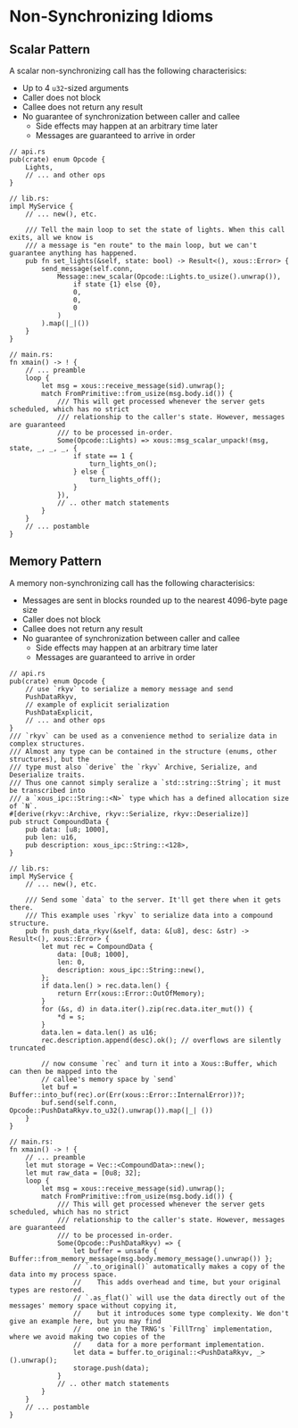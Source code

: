 # Non-Synchronizing Idioms
## Scalar Pattern
A scalar non-synchronizing call has the following characterisics:

- Up to 4 `u32`-sized arguments
- Caller does not block
- Callee does not return any result
- No guarantee of synchronization between caller and callee
  - Side effects may happen at an arbitrary time later
  - Messages are guaranteed to arrive in order

```rust,noplayground
// api.rs
pub(crate) enum Opcode {
    Lights,
    // ... and other ops
}
```

```rust,noplayground,ignore
// lib.rs:
impl MyService {
    // ... new(), etc.

    /// Tell the main loop to set the state of lights. When this call exits, all we know is
    /// a message is "en route" to the main loop, but we can't guarantee anything has happened.
    pub fn set_lights(&self, state: bool) -> Result<(), xous::Error> {
        send_message(self.conn,
            Message::new_scalar(Opcode::Lights.to_usize().unwrap()),
                if state {1} else {0},
                0,
                0,
                0
            )
        ).map(|_|())
    }
}
```

```rust,noplayground,ignore
// main.rs:
fn xmain() -> ! {
    // ... preamble
    loop {
        let msg = xous::receive_message(sid).unwrap();
        match FromPrimitive::from_usize(msg.body.id()) {
            /// This will get processed whenever the server gets scheduled, which has no strict
            /// relationship to the caller's state. However, messages are guaranteed
            /// to be processed in-order.
            Some(Opcode::Lights) => xous::msg_scalar_unpack!(msg, state, _, _, _, {
                if state == 1 {
                    turn_lights_on();
                } else {
                    turn_lights_off();
                }
            }),
            // .. other match statements
        }
    }
    // ... postamble
}
```

## Memory Pattern
A memory non-synchronizing call has the following characterisics:

- Messages are sent in blocks rounded up to the nearest 4096-byte page size
- Caller does not block
- Callee does not return any result
- No guarantee of synchronization between caller and callee
  - Side effects may happen at an arbitrary time later
  - Messages are guaranteed to arrive in order

```rust,noplayground,ignore
// api.rs
pub(crate) enum Opcode {
    // use `rkyv` to serialize a memory message and send
    PushDataRkyv,
    // example of explicit serialization
    PushDataExplicit,
    // ... and other ops
}
/// `rkyv` can be used as a convenience method to serialize data in complex structures.
/// Almost any type can be contained in the structure (enums, other structures), but the
/// type must also `derive` the `rkyv` Archive, Serialize, and Deserialize traits.
/// Thus one cannot simply seralize a `std::string::String`; it must be transcribed into
/// a `xous_ipc::String::<N>` type which has a defined allocation size of `N`.
#[derive(rkyv::Archive, rkyv::Serialize, rkyv::Deserialize)]
pub struct CompoundData {
    pub data: [u8; 1000],
    pub len: u16,
    pub description: xous_ipc::String::<128>,
}
```

```rust,noplayground,ignore
// lib.rs:
impl MyService {
    // ... new(), etc.

    /// Send some `data` to the server. It'll get there when it gets there.
    /// This example uses `rkyv` to serialize data into a compound structure.
    pub fn push_data_rkyv(&self, data: &[u8], desc: &str) -> Result<(), xous::Error> {
        let mut rec = CompoundData {
            data: [0u8; 1000],
            len: 0,
            description: xous_ipc::String::new(),
        };
        if data.len() > rec.data.len() {
            return Err(xous::Error::OutOfMemory);
        }
        for (&s, d) in data.iter().zip(rec.data.iter_mut()) {
            *d = s;
        }
        data.len = data.len() as u16;
        rec.description.append(desc).ok(); // overflows are silently truncated

        // now consume `rec` and turn it into a Xous::Buffer, which can then be mapped into the
        // callee's memory space by `send`
        let buf = Buffer::into_buf(rec).or(Err(xous::Error::InternalError))?;
        buf.send(self.conn, Opcode::PushDataRkyv.to_u32().unwrap()).map(|_| ())
    }
}
```

```rust,noplayground,ignore
// main.rs:
fn xmain() -> ! {
    // ... preamble
    let mut storage = Vec::<CompoundData>::new();
    let mut raw_data = [0u8; 32];
    loop {
        let msg = xous::receive_message(sid).unwrap();
        match FromPrimitive::from_usize(msg.body.id()) {
            /// This will get processed whenever the server gets scheduled, which has no strict
            /// relationship to the caller's state. However, messages are guaranteed
            /// to be processed in-order.
            Some(Opcode::PushDataRkyv) => {
                let buffer = unsafe { Buffer::from_memory_message(msg.body.memory_message().unwrap()) };
                // `.to_original()` automatically makes a copy of the data into my process space.
                //    This adds overhead and time, but your original types are restored.
                // `.as_flat()` will use the data directly out of the messages' memory space without copying it,
                //    but it introduces some type complexity. We don't give an example here, but you may find
                //    one in the TRNG's `FillTrng` implementation, where we avoid making two copies of the
                //    data for a more performant implementation.
                let data = buffer.to_original::<PushDataRkyv, _>().unwrap();
                storage.push(data);
            }
            // .. other match statements
        }
    }
    // ... postamble
}
```